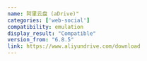 ```yaml
---
name: 阿里云盘 (aDrive)"
categories: ['web-social']
compatibility: emulation
display_result: "Compatible"
version_from: "6.8.5"
link: https://www.aliyundrive.com/download
---
```

